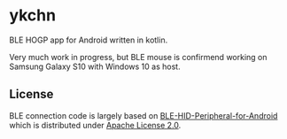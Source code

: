 # ykchn

BLE HOGP app for Android written in kotlin.

Very much work in progress, but BLE mouse is confirmend working on Samsung Galaxy S10 with Windows 10 as host.

## License
BLE connection code is largely based on [BLE-HID-Peripheral-for-Android](https://github.com/kshoji/BLE-HID-Peripheral-for-Android)
which is distributed under [Apache License 2.0](http://www.apache.org/licenses/LICENSE-2.0).
